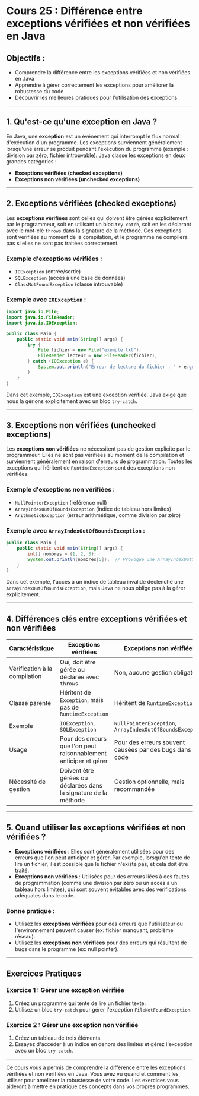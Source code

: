 
# Cours 25 : Différence entre exceptions vérifiées et non vérifiées en Java

## Objectifs :
- Comprendre la différence entre les exceptions vérifiées et non vérifiées en Java
- Apprendre à gérer correctement les exceptions pour améliorer la robustesse du code
- Découvrir les meilleures pratiques pour l'utilisation des exceptions

---

## 1. Qu'est-ce qu'une exception en Java ?
En Java, une **exception** est un événement qui interrompt le flux normal d'exécution d'un programme. Les exceptions surviennent généralement lorsqu'une erreur se produit pendant l'exécution du programme (exemple : division par zéro, fichier introuvable). Java classe les exceptions en deux grandes catégories :
- **Exceptions vérifiées (checked exceptions)**
- **Exceptions non vérifiées (unchecked exceptions)**

---

## 2. Exceptions vérifiées (checked exceptions)
Les **exceptions vérifiées** sont celles qui doivent être gérées explicitement par le programmeur, soit en utilisant un bloc `try-catch`, soit en les déclarant avec le mot-clé `throws` dans la signature de la méthode. Ces exceptions sont vérifiées au moment de la compilation, et le programme ne compilera pas si elles ne sont pas traitées correctement.

### Exemple d'exceptions vérifiées :
- `IOException` (entrée/sortie)
- `SQLException` (accès à une base de données)
- `ClassNotFoundException` (classe introuvable)

### Exemple avec `IOException` :
```java
import java.io.File;
import java.io.FileReader;
import java.io.IOException;

public class Main {
    public static void main(String[] args) {
        try {
            File fichier = new File("exemple.txt");
            FileReader lecteur = new FileReader(fichier);
        } catch (IOException e) {
            System.out.println("Erreur de lecture du fichier : " + e.getMessage());
        }
    }
}
```

Dans cet exemple, `IOException` est une exception vérifiée. Java exige que nous la gérions explicitement avec un bloc `try-catch`.

---

## 3. Exceptions non vérifiées (unchecked exceptions)
Les **exceptions non vérifiées** ne nécessitent pas de gestion explicite par le programmeur. Elles ne sont pas vérifiées au moment de la compilation et surviennent généralement en raison d'erreurs de programmation. Toutes les exceptions qui héritent de `RuntimeException` sont des exceptions non vérifiées.

### Exemple d'exceptions non vérifiées :
- `NullPointerException` (référence null)
- `ArrayIndexOutOfBoundsException` (indice de tableau hors limites)
- `ArithmeticException` (erreur arithmétique, comme division par zéro)

### Exemple avec `ArrayIndexOutOfBoundsException` :
```java
public class Main {
    public static void main(String[] args) {
        int[] nombres = {1, 2, 3};
        System.out.println(nombres[5]);  // Provoque une ArrayIndexOutOfBoundsException
    }
}
```

Dans cet exemple, l'accès à un indice de tableau invalide déclenche une `ArrayIndexOutOfBoundsException`, mais Java ne nous oblige pas à la gérer explicitement.

---

## 4. Différences clés entre exceptions vérifiées et non vérifiées

| **Caractéristique**        | **Exceptions vérifiées**                        | **Exceptions non vérifiées**                  |
|----------------------------|-------------------------------------------------|----------------------------------------------|
| Vérification à la compilation | Oui, doit être gérée ou déclarée avec `throws`  | Non, aucune gestion obligatoire              |
| Classe parente             | Héritent de `Exception`, mais pas de `RuntimeException` | Héritent de `RuntimeException`              |
| Exemple                    | `IOException`, `SQLException`                  | `NullPointerException`, `ArrayIndexOutOfBoundsException` |
| Usage                      | Pour des erreurs que l'on peut raisonnablement anticiper et gérer | Pour des erreurs souvent causées par des bugs dans le code |
| Nécessité de gestion        | Doivent être gérées ou déclarées dans la signature de la méthode | Gestion optionnelle, mais recommandée |

---

## 5. Quand utiliser les exceptions vérifiées et non vérifiées ?

- **Exceptions vérifiées** : Elles sont généralement utilisées pour des erreurs que l'on peut anticiper et gérer. Par exemple, lorsqu'on tente de lire un fichier, il est possible que le fichier n'existe pas, et cela doit être traité.
- **Exceptions non vérifiées** : Utilisées pour des erreurs liées à des fautes de programmation (comme une division par zéro ou un accès à un tableau hors limites), qui sont souvent évitables avec des vérifications adéquates dans le code.

### Bonne pratique :
- Utilisez les **exceptions vérifiées** pour des erreurs que l'utilisateur ou l'environnement peuvent causer (ex: fichier manquant, problème réseau).
- Utilisez les **exceptions non vérifiées** pour des erreurs qui résultent de bugs dans le programme (ex: null pointer).

---

## Exercices Pratiques

### Exercice 1 : Gérer une exception vérifiée
1. Créez un programme qui tente de lire un fichier texte.
2. Utilisez un bloc `try-catch` pour gérer l'exception `FileNotFoundException`.

### Exercice 2 : Gérer une exception non vérifiée
1. Créez un tableau de trois éléments.
2. Essayez d'accéder à un indice en dehors des limites et gérez l'exception avec un bloc `try-catch`.

---

Ce cours vous a permis de comprendre la différence entre les exceptions vérifiées et non vérifiées en Java. Vous avez vu quand et comment les utiliser pour améliorer la robustesse de votre code. Les exercices vous aideront à mettre en pratique ces concepts dans vos propres programmes.
